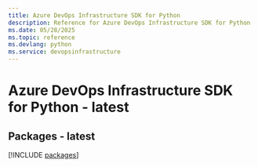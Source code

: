 ```yaml
---
title: Azure DevOps Infrastructure SDK for Python
description: Reference for Azure DevOps Infrastructure SDK for Python
ms.date: 05/28/2025
ms.topic: reference
ms.devlang: python
ms.service: devopsinfrastructure
---
```

# Azure DevOps Infrastructure SDK for Python - latest
## Packages - latest
[!INCLUDE [packages](devops-infrastructure-index.md)]